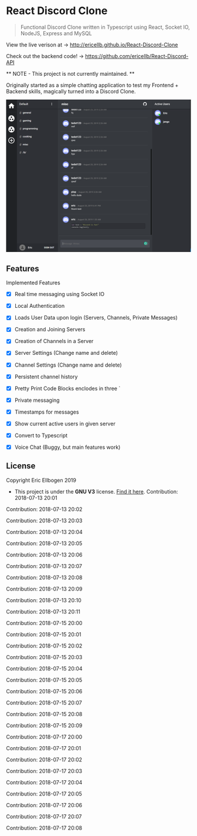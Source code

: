 # React Discord Clone

> Functional Discord Clone written in Typescript using React, Socket IO, NodeJS, Express and MySQL

View the live verison at -> http://ericellb.github.io/React-Discord-Clone

Check out the backend code! -> https://github.com/ericellb/React-Discord-API

** NOTE - This project is not currently maintained. **

Originally started as a simple chatting application to test my Frontend + Backend skills, magically turned into a Discord Clone.

![layout image](public/app.png)


## Features

Implemented Features

- [x] Real time messaging using Socket IO
- [x] Local Authentication
- [x] Loads User Data upon login (Servers, Channels, Private Messages)
- [x] Creation and Joining Servers
- [x] Creation of Channels in a Server
- [x] Server Settings (Change name and delete)
- [x] Channel Settings (Change name and delete)
- [x] Persistent channel history
- [x] Pretty Print Code Blocks enclodes in three `
- [x] Private messaging
- [x] Timestamps for messages
- [x] Show current active users in given server
- [x] Convert to Typescript
- [x] Voice Chat (Buggy, but main features work)


## License

Copyright Eric Ellbogen 2019

- This project is under the **GNU V3** license. [Find it here](https://github.com/ericellb/React-Discord-Clone/blob/master/LICENSE).
Contribution: 2018-07-13 20:01

Contribution: 2018-07-13 20:02

Contribution: 2018-07-13 20:03

Contribution: 2018-07-13 20:04

Contribution: 2018-07-13 20:05

Contribution: 2018-07-13 20:06

Contribution: 2018-07-13 20:07

Contribution: 2018-07-13 20:08

Contribution: 2018-07-13 20:09

Contribution: 2018-07-13 20:10

Contribution: 2018-07-13 20:11

Contribution: 2018-07-15 20:00

Contribution: 2018-07-15 20:01

Contribution: 2018-07-15 20:02

Contribution: 2018-07-15 20:03

Contribution: 2018-07-15 20:04

Contribution: 2018-07-15 20:05

Contribution: 2018-07-15 20:06

Contribution: 2018-07-15 20:07

Contribution: 2018-07-15 20:08

Contribution: 2018-07-15 20:09

Contribution: 2018-07-17 20:00

Contribution: 2018-07-17 20:01

Contribution: 2018-07-17 20:02

Contribution: 2018-07-17 20:03

Contribution: 2018-07-17 20:04

Contribution: 2018-07-17 20:05

Contribution: 2018-07-17 20:06

Contribution: 2018-07-17 20:07

Contribution: 2018-07-17 20:08

